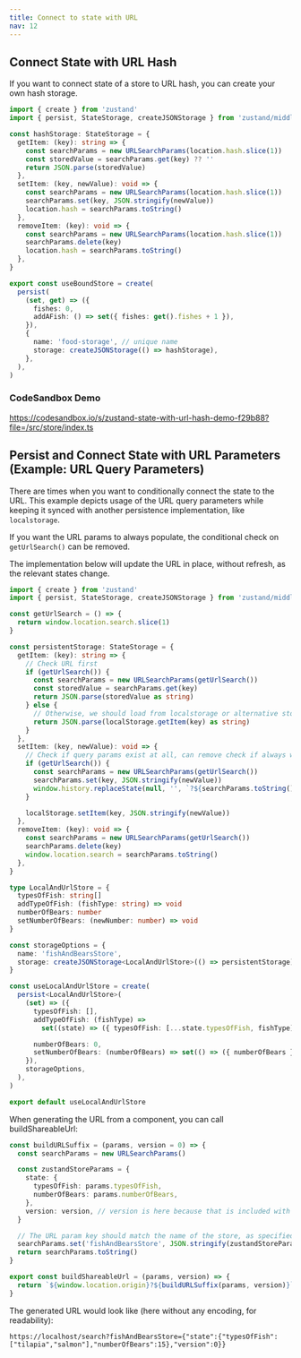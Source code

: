 ```yaml
---
title: Connect to state with URL
nav: 12
---
```


## Connect State with URL Hash

If you want to connect state of a store to URL hash, you can create your own hash storage.

```ts
import { create } from 'zustand'
import { persist, StateStorage, createJSONStorage } from 'zustand/middleware'

const hashStorage: StateStorage = {
  getItem: (key): string => {
    const searchParams = new URLSearchParams(location.hash.slice(1))
    const storedValue = searchParams.get(key) ?? ''
    return JSON.parse(storedValue)
  },
  setItem: (key, newValue): void => {
    const searchParams = new URLSearchParams(location.hash.slice(1))
    searchParams.set(key, JSON.stringify(newValue))
    location.hash = searchParams.toString()
  },
  removeItem: (key): void => {
    const searchParams = new URLSearchParams(location.hash.slice(1))
    searchParams.delete(key)
    location.hash = searchParams.toString()
  },
}

export const useBoundStore = create(
  persist(
    (set, get) => ({
      fishes: 0,
      addAFish: () => set({ fishes: get().fishes + 1 }),
    }),
    {
      name: 'food-storage', // unique name
      storage: createJSONStorage(() => hashStorage),
    },
  ),
)
```

### CodeSandbox Demo

https://codesandbox.io/s/zustand-state-with-url-hash-demo-f29b88?file=/src/store/index.ts

## Persist and Connect State with URL Parameters (Example: URL Query Parameters)

There are times when you want to conditionally connect the state to the URL.
This example depicts usage of the URL query parameters
while keeping it synced with another persistence implementation, like `localstorage`.

If you want the URL params to always populate, the conditional check on `getUrlSearch()` can be removed.

The implementation below will update the URL in place, without refresh, as the relevant states change.

```ts
import { create } from 'zustand'
import { persist, StateStorage, createJSONStorage } from 'zustand/middleware'

const getUrlSearch = () => {
  return window.location.search.slice(1)
}

const persistentStorage: StateStorage = {
  getItem: (key): string => {
    // Check URL first
    if (getUrlSearch()) {
      const searchParams = new URLSearchParams(getUrlSearch())
      const storedValue = searchParams.get(key)
      return JSON.parse(storedValue as string)
    } else {
      // Otherwise, we should load from localstorage or alternative storage
      return JSON.parse(localStorage.getItem(key) as string)
    }
  },
  setItem: (key, newValue): void => {
    // Check if query params exist at all, can remove check if always want to set URL
    if (getUrlSearch()) {
      const searchParams = new URLSearchParams(getUrlSearch())
      searchParams.set(key, JSON.stringify(newValue))
      window.history.replaceState(null, '', `?${searchParams.toString()}`)
    }

    localStorage.setItem(key, JSON.stringify(newValue))
  },
  removeItem: (key): void => {
    const searchParams = new URLSearchParams(getUrlSearch())
    searchParams.delete(key)
    window.location.search = searchParams.toString()
  },
}

type LocalAndUrlStore = {
  typesOfFish: string[]
  addTypeOfFish: (fishType: string) => void
  numberOfBears: number
  setNumberOfBears: (newNumber: number) => void
}

const storageOptions = {
  name: 'fishAndBearsStore',
  storage: createJSONStorage<LocalAndUrlStore>(() => persistentStorage),
}

const useLocalAndUrlStore = create(
  persist<LocalAndUrlStore>(
    (set) => ({
      typesOfFish: [],
      addTypeOfFish: (fishType) =>
        set((state) => ({ typesOfFish: [...state.typesOfFish, fishType] })),

      numberOfBears: 0,
      setNumberOfBears: (numberOfBears) => set(() => ({ numberOfBears })),
    }),
    storageOptions,
  ),
)

export default useLocalAndUrlStore
```

When generating the URL from a component, you can call buildShareableUrl:

```ts
const buildURLSuffix = (params, version = 0) => {
  const searchParams = new URLSearchParams()

  const zustandStoreParams = {
    state: {
      typesOfFish: params.typesOfFish,
      numberOfBears: params.numberOfBears,
    },
    version: version, // version is here because that is included with how Zustand sets the state
  }

  // The URL param key should match the name of the store, as specified as in storageOptions above
  searchParams.set('fishAndBearsStore', JSON.stringify(zustandStoreParams))
  return searchParams.toString()
}

export const buildShareableUrl = (params, version) => {
  return `${window.location.origin}?${buildURLSuffix(params, version)}`
}
```

The generated URL would look like (here without any encoding, for readability):

`https://localhost/search?fishAndBearsStore={"state":{"typesOfFish":["tilapia","salmon"],"numberOfBears":15},"version":0}}`
